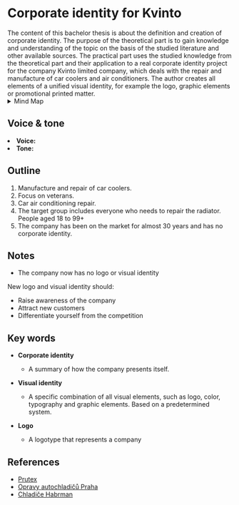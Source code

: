 <h1>Corporate identity for Kvinto</h1>
The content of this bachelor thesis is about the definition and creation of corporate identity. The purpose of the theoretical part is to gain knowledge and understanding of the topic on the basis of the studied literature and other available sources. The practical part uses the studied knowledge from the theoretical part and their application to a real corporate identity project for the company Kvinto limited company, which deals with the repair and manufacture of car coolers and air conditioners. The author creates all elements of a unified visual identity, for example the logo, graphic elements or promotional printed matter.

<details>
  
  <summary>Mind Map</summary>

![mindmap](https://user-images.githubusercontent.com/73166204/111201772-684e2200-85c3-11eb-951d-d1a87b7ff0e5.jpg)


</details>

<h2>Voice & tone</h2>

<li><b>Voice:</b></li>  
<li><b>Tone:</b></li>

<h2>Outline</h2>

 1. Manufacture and repair of car coolers.
 2. Focus on veterans.
 3. Car air conditioning repair.
 4. The target group includes everyone who needs to repair the radiator. People aged 18 to 99+
 5. The company has been on the market for almost 30 years and has no corporate identity.

<h2>Notes</h2>

- The company now has no logo or visual identity

New logo and visual identity should:

- Raise awareness of the company
- Attract new customers
- Differentiate yourself from the competition

<h2>Key words</h2>

- <b>Corporate identity</b>
  - A summary of how the company presents itself.
 
- <b>Visual identity</b>
  - A specific combination of all visual elements, such as logo, color, typography and graphic elements. Based on a predetermined system.

- <b>Logo</b>
  - A logotype that represents a company

<h2>References</h2>

<!-- Consider reference style for textual works, data sets, and audiovisual and online media. -->

- [Prutex](http://www.prutex.cz/)
- [Opravy autochladičů Praha](https://www.opravy-chladicu.cz/)
- [Chladiče Habrman](http://www.chladicehabrman.com/)
```
